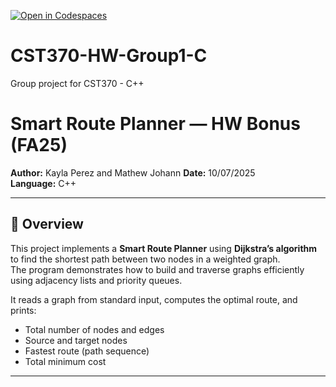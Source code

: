 [![Open in Codespaces](https://classroom.github.com/assets/launch-codespace-2972f46106e565e64193e422d61a12cf1da4916b45550586e14ef0a7c637dd04.svg)](https://classroom.github.com/open-in-codespaces?assignment_repo_id=20952640)
# CST370-HW-Group1-C
Group project for CST370 - C++

# Smart Route Planner — HW Bonus (FA25)

**Author:** Kayla Perez and Mathew Johann
**Date:** 10/07/2025  
**Language:** C++

---

## 📘 Overview
This project implements a **Smart Route Planner** using **Dijkstra’s algorithm** to find the shortest path between two nodes in a weighted graph.  
The program demonstrates how to build and traverse graphs efficiently using adjacency lists and priority queues.  

It reads a graph from standard input, computes the optimal route, and prints:
- Total number of nodes and edges  
- Source and target nodes  
- Fastest route (path sequence)  
- Total minimum cost  

---


